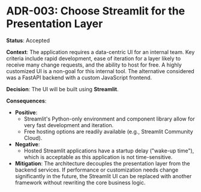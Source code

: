 # ADR-003: Choose Streamlit for the Presentation Layer

**Status**: Accepted

**Context**: The application requires a data-centric UI for an internal team. Key criteria include rapid development, ease of iteration for a layer likely to receive many change requests, and the ability to host for free. A highly customized UI is a non-goal for this internal tool. The alternative considered was a FastAPI backend with a custom JavaScript frontend.

**Decision**: The UI will be built using **Streamlit**.

**Consequences**:
* **Positive**:
    * Streamlit's Python-only environment and component library allow for very fast development and iteration.
    * Free hosting options are readily available (e.g., Streamlit Community Cloud).
* **Negative**:
    * Hosted Streamlit applications have a startup delay ("wake-up time"), which is acceptable as this application is not time-sensitive.
* **Mitigation**: The architecture decouples the presentation layer from the backend services. If performance or customization needs change significantly in the future, the Streamlit UI can be replaced with another framework without rewriting the core business logic.
